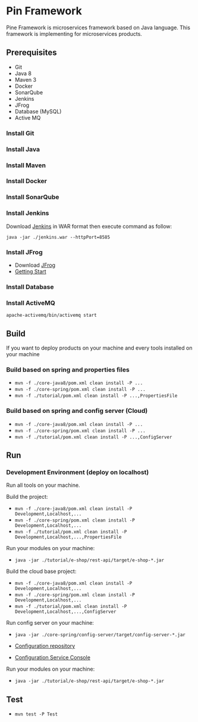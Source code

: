# Pin Framework
Pine Framework is microservices framework based on Java language.
This framework is implementing for microservices products.

## Prerequisites
 - Git
 - Java 8
 - Maven 3 
 - Docker
 - SonarQube
 - Jenkins
 - JFrog
 - Database (MySQL)
 - Active MQ

### Install Git

### Install Java

### Install Maven

### Install Docker

### Install SonarQube

### Install Jenkins
Download [Jenkins](https://jenkins.io/download/) in WAR format then execute command as follow:

    java -jar ./jenkins.war --httpPort=8585

### Install JFrog

 - Download [JFrog](https://jfrog.com/open-source/)
 - [Getting Start](https://www.jfrog.com/confluence/display/JFROG/Installing+Artifactory)

### Install Database

### Install ActiveMQ
    apache-activemq/bin/activemq start

## Build
If you want to deploy products on your machine and every tools installed on your machine

### Build based on spring and properties files
- `mvn -f ./core-java8/pom.xml clean install -P ...`
- `mvn -f ./core-spring/pom.xml clean install -P ...`
- `mvn -f ./tutorial/pom.xml clean install -P ...,PropertiesFile`

### Build based on spring and config server (Cloud)
- `mvn -f ./core-java8/pom.xml clean install -P ...`
- `mvn -f ./core-spring/pom.xml clean install -P ...`
- `mvn -f ./tutorial/pom.xml clean install -P ...,ConfigServer`

## Run
### Development Environment (deploy on localhost)
Run all tools on your machine.

Build the project:
- `mvn -f ./core-java8/pom.xml clean install -P Development,Localhost,...`
- `mvn -f ./core-spring/pom.xml clean install -P Development,Localhost,...`
- `mvn -f ./tutorial/pom.xml clean install -P Development,Localhost,...,PropertiesFile`

Run your modules on your machine:
 - `java -jar ./tutorial/e-shop/rest-api/target/e-shop-*.jar`

Build the cloud base project:
- `mvn -f ./core-java8/pom.xml clean install -P Development,Localhost,...`
- `mvn -f ./core-spring/pom.xml clean install -P Development,Localhost,...`
- `mvn -f ./tutorial/pom.xml clean install -P Development,Localhost,...,ConfigServer`

Run config server on your machine:
 - `java -jar ./core-spring/config-server/target/config-server-*.jar`

 - [Configuration repository](https://github.com/pine-org/pine-framework/tree/master/config-repo-development)

 - [Configuration Service Console](http://127.0.0.1:8888/config-server/common-development)

Run your modules on your machine:
 - `java -jar ./tutorial/e-shop/rest-api/target/e-shop-*.jar`

## Test
 - `mvn test -P Test`